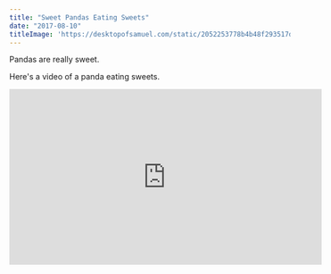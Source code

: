 ```yaml
---
title: "Sweet Pandas Eating Sweets"
date: "2017-08-10"
titleImage: 'https://desktopofsamuel.com/static/2052253778b4b48f293517dc8c6216fe/99238/3.webp'
---
```


Pandas are really sweet.

Here's a video of a panda eating sweets.

<iframe width="560" height="315" src="https://www.youtube.com/embed/4n0xNbfJLR8" frameborder="0" allowfullscreen></iframe>
